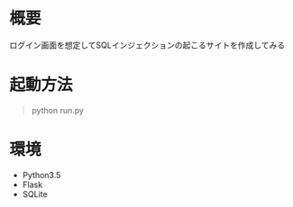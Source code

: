 # 概要
ログイン画面を想定してSQLインジェクションの起こるサイトを作成してみる

# 起動方法
> python run.py

# 環境
- Python3.5
- Flask
- SQLite
